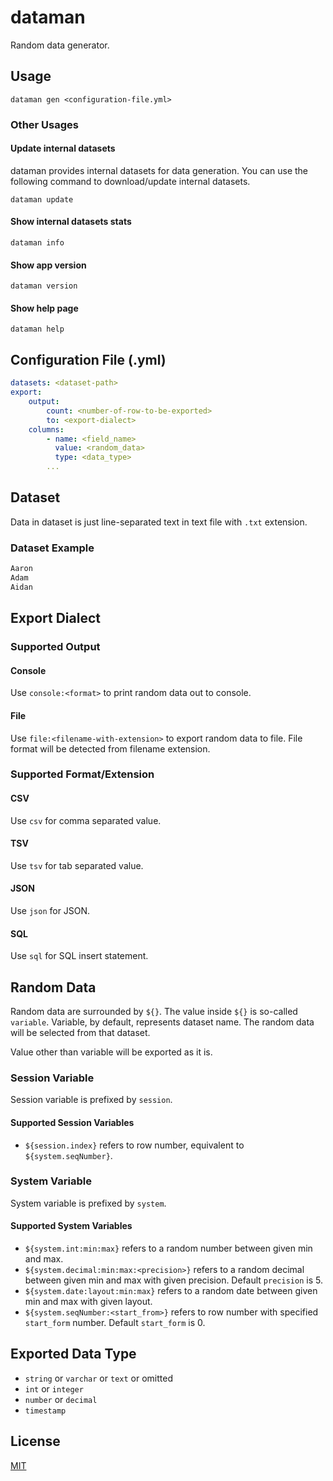 # dataman

Random data generator.

## Usage

```
dataman gen <configuration-file.yml>
```

### Other Usages

#### Update internal datasets

dataman provides internal datasets for data generation. You can use the following command to download/update internal datasets.

```
dataman update
```

#### Show internal datasets stats

```
dataman info
```

#### Show app version

```
dataman version
```

#### Show help page

```
dataman help
```

## Configuration File (.yml)

```yml
datasets: <dataset-path>
export:
    output:
        count: <number-of-row-to-be-exported>
        to: <export-dialect>
    columns:
        - name: <field_name>
          value: <random_data>
          type: <data_type>
        ...
```

## Dataset

Data in dataset is just line-separated text in text file with `.txt` extension.

### Dataset Example

```txt
Aaron
Adam
Aidan
```

## Export Dialect

### Supported Output

#### Console

Use `console:<format>` to print random data out to console.

#### File

Use `file:<filename-with-extension>` to export random data to file. File format will be detected from filename extension.

### Supported Format/Extension

#### CSV

Use `csv` for comma separated value.

#### TSV

Use `tsv` for tab separated value.

#### JSON

Use `json` for JSON.

#### SQL

Use `sql` for SQL insert statement.

## Random Data

Random data are surrounded by `${}`. The value inside `${}` is so-called `variable`. Variable, by default, represents dataset name. The random data will be selected from that dataset.

Value other than variable will be exported as it is.

### Session Variable

Session variable is prefixed by `session`.

#### Supported Session Variables

* `${session.index}` refers to row number, equivalent to `${system.seqNumber}`.

### System Variable

System variable is prefixed by `system`.

#### Supported System Variables

* `${system.int:min:max}` refers to a random number between given min and max.
* `${system.decimal:min:max:<precision>}` refers to a random decimal between given min and max with given precision. Default `precision` is 5.
* `${system.date:layout:min:max}` refers to a random date between given min and max with given layout.
* `${system.seqNumber:<start_from>}` refers to row number with specified `start_form` number. Default `start_form` is 0.

## Exported Data Type

* `string` or `varchar` or `text` or omitted
* `int` or `integer`
* `number` or `decimal`
* `timestamp`

## License

[MIT](LICENSE)